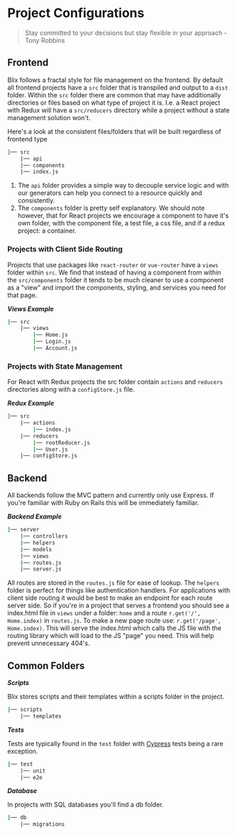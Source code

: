 # Project Configurations
> Stay committed to your decisions but stay flexible in your approach - Tony Robbins

## Frontend

Blix follows a fractal style for file management on the frontend. By default all frontend projects have a ```src``` folder that is transpiled and output to a ```dist``` folder. 
Within the ```src``` folder there are common that may have additionally directories or files based on what type of project it is. I.e. a React project with Redux will have
a ```src/reducers``` directory while a project without a state management solution won't.

Here's a look at the consistent files/folders that will be built regardless of frontend type
```bash
|── src
    |── api
    |── components
    |── index.js 
```
1) The ```api``` folder provides a simple way to decouple service logic and with our generators can help you connect to a resource quickly and consistently.
1) The ```components``` folder is pretty self explanatory. We should note however, that for React projects we encourage a component to have it's own folder, with the component file, a test file, a css file, and if a redux project: a container.

### Projects with Client Side Routing

Projects that use packages like ```react-router``` or ```vue-router``` have a ```views``` folder within ```src```.
We find that instead of having a component from within the ```src/components``` folder it tends to be much cleaner to use a component as a "view" and import the components, styling, and services you need for that page.

***Views Example***
```bash
|── src
    |── views
        |── Home.js
        |── Login.js
        |── Account.js
```

### Projects with State Management

For React with Redux projects the src folder contain ```actions``` and ```reducers``` directories along with a ```configStore.js``` file. 

***Redux Example***
```bash
|── src
    |── actions
        |── index.js
    |── reducers
        |── rootReducer.js
        |── User.js
    |── configStore.js
```

## Backend

All backends follow the MVC pattern and currently only use Express. If you're familiar with Ruby on Rails this will be immediately familiar.

***Backend Example***
```bash
|── server
    |── controllers
    |── helpers
    |── models
    |── views 
    |── routes.js
    |── server.js
```

All routes are stored in the ```routes.js``` file for ease of lookup. The ```helpers``` folder is perfect for things like authentication handlers. 
For applications with client side routing it would be best to make an endpoint for each route server side. So if you're in a project that serves a frontend
you should see a index.html file in ```views``` under a folder: ```home``` and a route ```r.get('/', Home.index)``` in ```routes.js```. To make a new page route use: ```r.get('/page', Home.index)```.
This will serve the index.html which calls the JS file with the routing library which will load to the JS "page" you need. This will help prevent unnecessary 404's.

## Common Folders

***Scripts***

Blix stores scripts and their templates within a scripts folder in the project.
```bash
|── scripts 
    |── templates 
```

***Tests***

Tests are typically found in the ```test``` folder with [Cypress](https://www.cypress.io/) tests being a rare exception.

```bash
|── test 
    |── unit
    |── e2e
```

***Database***

In projects with SQL databases you'll find a db folder.

```bash
|── db
    |── migrations 
```
